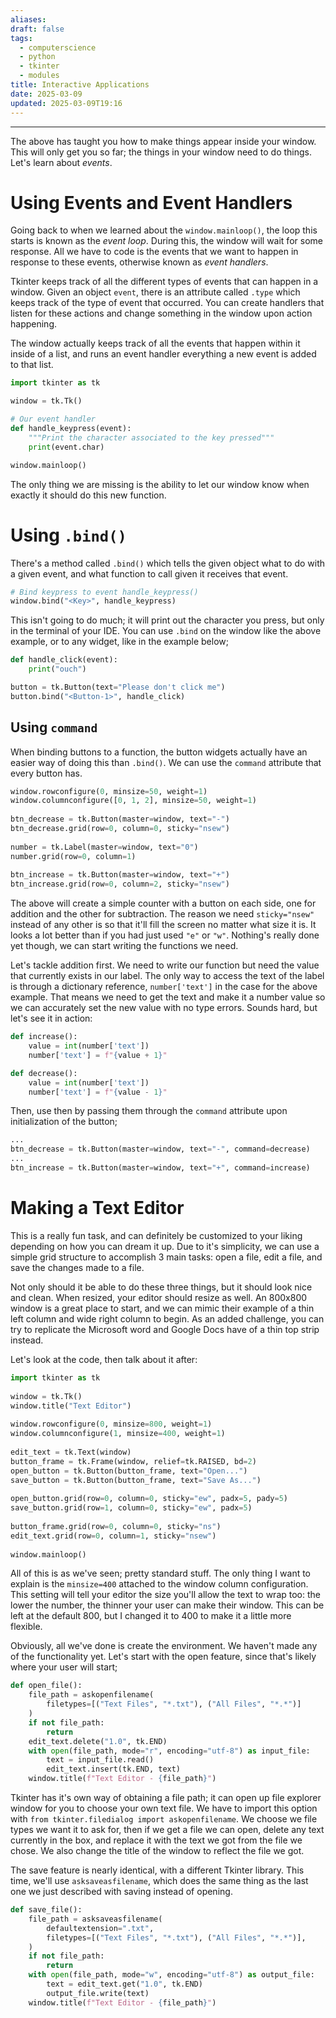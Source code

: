 ```yaml
---
aliases: 
draft: false
tags:
  - computerscience
  - python
  - tkinter
  - modules
title: Interactive Applications
date: 2025-03-09
updated: 2025-03-09T19:16
---
```


-------------------------------------------------------------------------------

The above has taught you how to make things appear inside your window. This will only get you so far; the things in your window need to do things. Let's learn about *events*.

# Using Events and Event Handlers

Going back to when we learned about the `window.mainloop()`, the loop this starts is known as the *event loop*. During this, the window will wait for some response. All we have to code is the events that we want to happen in response to these events, otherwise known as *event handlers*.

Tkinter keeps track of all the different types of events that can happen in a window. Given an object `event`, there is an attribute called `.type` which keeps track of the type of event that occurred. You can create handlers that listen for these actions and change something in the window upon action happening.

The window actually keeps track of all the events that happen within it inside of a list, and runs an event handler everything a new event is added to that list.

```python
import tkinter as tk

window = tk.Tk()

# Our event handler
def handle_keypress(event):
	"""Print the character associated to the key pressed"""
	print(event.char)

window.mainloop()
```

The only thing we are missing is the ability to let our window know when exactly it should do this new function.

# Using `.bind()`

There's a method called `.bind()` which tells the given object what to do with a given event, and what function to call given it receives that event.

```python
# Bind keypress to event handle_keypress()
window.bind("<Key>", handle_keypress)
```

This isn't going to do much; it will print out the character you press, but only in the terminal of your IDE. You can use `.bind` on the window like the above example, or to any widget, like in the example below;

```python
def handle_click(event):
	print("ouch")

button = tk.Button(text="Please don't click me")
button.bind("<Button-1>", handle_click)
```

## Using `command`

When binding buttons to a function, the button widgets actually have an easier way of doing this than `.bind()`. We can use the `command` attribute that every button has. 

```python
window.rowconfigure(0, minsize=50, weight=1)  
window.columnconfigure([0, 1, 2], minsize=50, weight=1)  
  
btn_decrease = tk.Button(master=window, text="-")  
btn_decrease.grid(row=0, column=0, sticky="nsew")  
  
number = tk.Label(master=window, text="0")  
number.grid(row=0, column=1)  
  
btn_increase = tk.Button(master=window, text="+")  
btn_increase.grid(row=0, column=2, sticky="nsew")
```

The above will create a simple counter with a button on each side, one for addition and the other for subtraction. The reason we need `sticky="nsew"` instead of any other is so that it'll fill the screen no matter what size it is. It looks a lot better than if you had just used `"e"` or `"w"`. Nothing's really done yet though, we can start writing the functions we need.

Let's tackle addition first. We need to write our function but need the value that currently exists in our label. The only way to access the text of the label is through a dictionary reference, `number['text']` in the case for the above example. That means we need to get the text and make it a number value so we can accurately set the new value with no type errors. Sounds hard, but let's see it in action:

```python
def increase():
	value = int(number['text'])
	number['text'] = f"{value + 1}"

def decrease():
	value = int(number['text'])
	number['text'] = f"{value - 1}"
```

Then, use then by passing them through the `command` attribute upon initialization of the button;

```python
...
btn_decrease = tk.Button(master=window, text="-", command=decrease)
...
btn_increase = tk.Button(master=window, text="+", command=increase)
```


# Making a Text Editor

This is a really fun task, and can definitely be customized to your liking depending on how you can dream it up. Due to it's simplicity, we can use a simple grid structure to accomplish 3 main tasks: open a file, edit a file, and save the changes made to a file.

Not only should it be able to do these three things, but it should look nice and clean. When resized, your editor should resize as well. An 800x800 window is a great place to start, and we can mimic their example of a thin left column and wide right column to begin. As an added challenge, you can try to replicate the Microsoft word and Google Docs have of a thin top strip instead.

Let's look at the code, then talk about it after:

```python
import tkinter as tk  
  
window = tk.Tk()  
window.title("Text Editor")  
  
window.rowconfigure(0, minsize=800, weight=1)  
window.columnconfigure(1, minsize=400, weight=1)  
  
edit_text = tk.Text(window)  
button_frame = tk.Frame(window, relief=tk.RAISED, bd=2)  
open_button = tk.Button(button_frame, text="Open...")  
save_button = tk.Button(button_frame, text="Save As...")  
  
open_button.grid(row=0, column=0, sticky="ew", padx=5, pady=5)  
save_button.grid(row=1, column=0, sticky="ew", padx=5)  
  
button_frame.grid(row=0, column=0, sticky="ns")  
edit_text.grid(row=0, column=1, sticky="nsew")  
  
window.mainloop()
```

All of this is as we've seen; pretty standard stuff. The only thing I want to explain is the `minsize=400` attached to the window column configuration. This setting will tell your editor the size you'll allow the text to wrap too: the lower the number, the thinner your user can make their window. This can be left at the default 800, but I changed it to 400 to make it a little more flexible.

Obviously, all we've done is create the environment. We haven't made any of the functionality yet. Let's start with the open feature, since that's likely where your user will start;

```python
def open_file():  
    file_path = askopenfilename(  
        filetypes=[("Text Files", "*.txt"), ("All Files", "*.*")]  
    )
    if not file_path:  
        return  
    edit_text.delete("1.0", tk.END)  
    with open(file_path, mode="r", encoding="utf-8") as input_file:  
        text = input_file.read()  
        edit_text.insert(tk.END, text)  
    window.title(f"Text Editor - {file_path}")
```

Tkinter has it's own way of obtaining a file path; it can open up file explorer window for you to choose your own text file. We have to import this option with `from tkinter.filedialog import askopenfilename`. We choose we file types we want it to ask for, then if we get a file we can open, delete any text currently in the box, and replace it with the text we got from the file we chose. We also change the title of the window to reflect the file we got.

The save feature is nearly identical, with a different Tkinter library. This time, we'll use `asksaveasfilename`, which does the same thing as the last one we just described with saving instead of opening.

```python
def save_file():  
    file_path = asksaveasfilename(  
        defaultextension=".txt",  
        filetypes=[("Text Files", "*.txt"), ("All Files", "*.*")],  
    )
    if not file_path:  
        return  
    with open(file_path, mode="w", encoding="utf-8") as output_file:  
        text = edit_text.get("1.0", tk.END)  
        output_file.write(text)  
    window.title(f"Text Editor - {file_path}")
```



